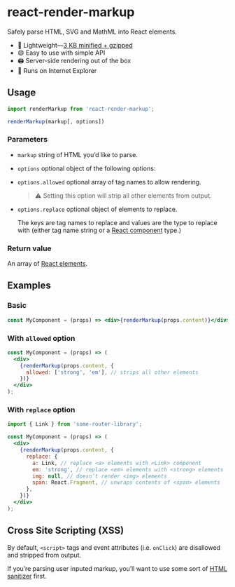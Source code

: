 # react-render-markup

Safely parse HTML, SVG and MathML into React elements.

- :gift: Lightweight—[3 KB minified + gzipped](https://bundlephobia.com/result?p=react-render-markup)
- :smile: Easy to use with simple API
- :printer: Server-side rendering out of the box
- :dolphin: Runs on Internet Explorer

## Usage

```js
import renderMarkup from 'react-render-markup';

renderMarkup(markup[, options])
```

### Parameters

- `markup` string of HTML you’d like to parse.
- `options` optional object of the following options:
- `options.allowed` optional array of tag names to allow rendering.

  > :warning: Setting this option will strip all other elements from output.

- `options.replace` optional object of elements to replace.

  The keys are tag names to replace and values are the type to replace with (either tag name string or a [React component](https://reactjs.org/docs/components-and-props.html) type.)

### Return value

An array of [React elements](https://reactjs.org/docs/rendering-elements.html).

## Examples

### Basic

```jsx
const MyComponent = (props) => <div>{renderMarkup(props.content)}</div>;
```

### With `allowed` option

```jsx
const MyComponent = (props) => (
  <div>
    {renderMarkup(props.content, {
      allowed: ['strong', 'em'], // strips all other elements
    })}
  </div>
);
```

### With `replace` option

```jsx
import { Link } from 'some-router-library';

const MyComponent = (props) => (
  <div>
    {renderMarkup(props.content, {
      replace: {
        a: Link, // replace <a> elements with <Link> component
        em: 'strong', // replace <em> elements with <strong> elements
        img: null, // doesn’t render <img> elements
        span: React.Fragment, // unwraps contents of <span> elements
      },
    })}
  </div>
);
```

## Cross Site Scripting (XSS)

By default, `<script>` tags and event attributes (i.e. `onClick`) are disallowed and stripped from output.

If you’re parsing user inputed markup, you’ll want to use some sort of [HTML sanitizer](https://www.npmjs.com/search?q=html%20sanitizer&page=1&ranking=optimal) first.
